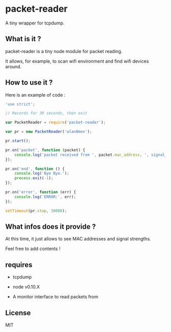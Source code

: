 # packet-reader

A tiny wrapper for tcpdump.


## What is it ?

packet-reader is a tiny node module for packet reading.

It allows, for example, to scan wifi environment and find wifi devices around.


## How to use it ?

Here is an example of code :

```js
'use strict';

// Records for 30 seconds, then exit

var PacketReader = require('packet-reader');

var pr = new PacketReader('wlan0mon');

pr.start();

pr.on('packet', function (packet) {
    console.log('packet received from ', packet.mac_address, ', signal_strength :', packet.signal_strength);
});

pr.on('end', function () {
    console.log('Bye Bye.');
    process.exit(-1);
});

pr.on('error', function (err) {
    console.log('ERROR:', err);
});

setTimeout(pr.stop, 30000);
```

## What infos does it provide ?

At this time, it just allows to see MAC addresses and signal strengths.

Feel free to add contents !


## requires

* tcpdump

* node v0.10.X

* A monitor interface to read packets from


## License

MIT